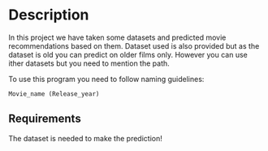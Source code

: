 # Description
In this project we have taken some datasets and predicted movie recommendations based on them. Dataset used
is also provided but as the dataset is old you can predict on older films only. However you can use ither datasets
but you need to mention the path.

To use this program you need to follow naming guidelines:

`Movie_name (Release_year)`

## Requirements
The dataset is needed to make the prediction!
